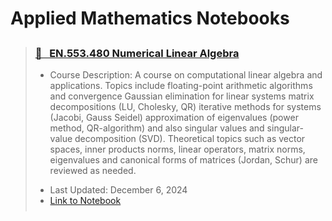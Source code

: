 # Applied Mathematics Notebooks

<blockquote class="callout callout_default" theme="📗">
  <h3 style="margin-top: 0.75cm;"> <a href="../../attachments/ams_480_numerical_linear_algebra.pdf"> 📗 &nbsp EN.553.480 Numerical Linear Algebra</a></h3>
  <ul style="margin: 10px 0; padding-bottom: 0.25cm;">
    <li>Course Description: A course on computational linear algebra and applications. Topics include floating-point arithmetic algorithms and convergence Gaussian elimination for linear systems matrix decompositions (LU, Cholesky, QR) iterative methods for systems (Jacobi, Gauss Seidel) approximation of eigenvalues (power method, QR-algorithm) and also singular values and singular-value decomposition (SVD). Theoretical topics such as vector spaces, inner products norms, linear operators, matrix norms, eigenvalues and canonical forms of matrices (Jordan, Schur) are reviewed as needed.</li> <p>
    <li>Last Updated: December 6, 2024</li>
    <li><a href="../../attachments/ams_480_numerical_linear_algebra.pdf">Link to Notebook</a></li>
  </ul>
</blockquote>